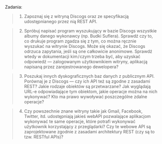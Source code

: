 Zadania:

> 1. Zapoznaj się z witryną Discogs oraz ze specyfikacją udostępnianego przez nią REST API.

> 2. Spróbuj napisać program wyszukujący w bazie Discogs wszystkie albumy danego wykonawcy (np. Budki Suflera). Sprawdź czy to, co drukuje program zgadza się z tym, co można ręcznie wyszukać na witrynie Discogs.
  Może się okazać, że Discogs odrzuca zapytania, jeśli są one całkowicie anonimowe. Sprawdź wtedy w dokumentacji kim / czym trzeba być, aby uzyskać odpowiedź — zalogowanym użytkownikiem witryny, aplikacją napisaną przez zarejestrowanego dewelopera?

> 3. Poszukaj innych dyskograficznych baz danych z publicznym API. Porównaj je z Discogs — czy ich API też są zgodne z zasadami REST? Jakie rodzaje obiektów są przetwarzane? Jak wyglądają URL-e odpowiadające tym obiektom, jakie operacje można na nich wykonywać? Kto ma prawo wywoływać poszczególne zdalne operacje?

> 4. Czy powszechnie znane witryny takie jak Gmail, Facebook, Twitter, itd. udostępniają jakieś webAPI pozwalające aplikacjom wykonywać te same operacje, które potrafi wykonywać użytkownik korzystający z przeglądarki? Czy te webowe API są zaprojektowane zgodnie z zasadami architektury REST (czy są to tzw. RESTful APIs)?